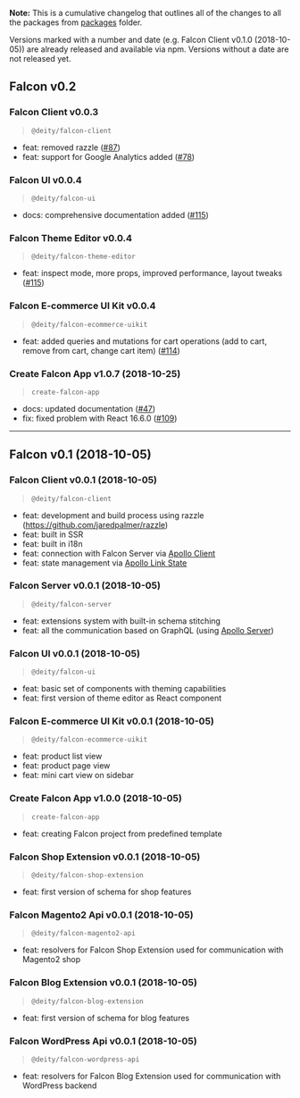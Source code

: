 **Note:** This is a cumulative changelog that outlines all of the changes to all the packages from [packages](./packages) folder.

Versions marked with a number and date (e.g. Falcon Client v0.1.0 (2018-10-05)) are already released and available via npm. Versions without a date are not released yet.

## Falcon v0.2

### Falcon Client v0.0.3

> `@deity/falcon-client`

- feat: removed razzle ([#87](https://github.com/deity-io/falcon/pull/87))
- feat: support for Google Analytics added ([#78](https://github.com/deity-io/falcon/pull/78))

### Falcon UI v0.0.4

> `@deity/falcon-ui`

- docs: comprehensive documentation added ([#115](https://github.com/deity-io/falcon/pull/115))

### Falcon Theme Editor v0.0.4

> `@deity/falcon-theme-editor`

- feat: inspect mode, more props, improved performance, layout tweaks ([#115](https://github.com/deity-io/falcon/pull/115))

### Falcon E-commerce UI Kit v0.0.4

> `@deity/falcon-ecommerce-uikit`

- feat: added queries and mutations for cart operations (add to cart, remove from cart, change cart item) ([#114](https://github.com/deity-io/falcon/pull/114))

### Create Falcon App v1.0.7 (2018-10-25)

> `create-falcon-app`

- docs: updated documentation ([#47](https://github.com/deity-io/falcon/pull/47))
- fix: fixed problem with React 16.6.0 ([#109](https://github.com/deity-io/falcon/pull/109))

---

## Falcon v0.1 (2018-10-05)

### Falcon Client v0.0.1 (2018-10-05)

> `@deity/falcon-client`

- feat: development and build process using razzle (https://github.com/jaredpalmer/razzle)
- feat: built in SSR
- feat: built in i18n
- feat: connection with Falcon Server via [Apollo Client](https://www.apollographql.com/docs/react/)
- feat: state management via [Apollo Link State](https://www.apollographql.com/docs/link/links/state.html)

### Falcon Server v0.0.1 (2018-10-05)

> `@deity/falcon-server`

- feat: extensions system with built-in schema stitching
- feat: all the communication based on GraphQL (using [Apollo Server](https://www.apollographql.com/docs/apollo-server/))

### Falcon UI v0.0.1 (2018-10-05)

> `@deity/falcon-ui`

- feat: basic set of components with theming capabilities
- feat: first version of theme editor as React component

### Falcon E-commerce UI Kit v0.0.1 (2018-10-05)

> `@deity/falcon-ecommerce-uikit`

- feat: product list view
- feat: product page view
- feat: mini cart view on sidebar

### Create Falcon App v1.0.0 (2018-10-05)

> `create-falcon-app`

- feat: creating Falcon project from predefined template

### Falcon Shop Extension v0.0.1 (2018-10-05)

> `@deity/falcon-shop-extension`

- feat: first version of schema for shop features

### Falcon Magento2 Api v0.0.1 (2018-10-05)

> `@deity/falcon-magento2-api`

- feat: resolvers for Falcon Shop Extension used for communication with Magento2 shop

### Falcon Blog Extension v0.0.1 (2018-10-05)

> `@deity/falcon-blog-extension`

- feat: first version of schema for blog features

### Falcon WordPress Api v0.0.1 (2018-10-05)

> `@deity/falcon-wordpress-api`

- feat: resolvers for Falcon Blog Extension used for communication with WordPress backend
